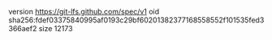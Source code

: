 version https://git-lfs.github.com/spec/v1
oid sha256:fdef03375840995af0193c29bf60201382377168558552f101535fed3366aef2
size 12173
